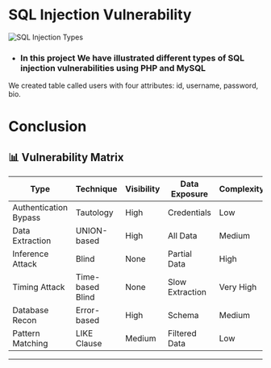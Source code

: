 # SQL Injection Vulnerability

![SQL Injection Types](https://img.shields.io/badge/SQL-Injection-critical?style=for-the-badge&color=red)
* ### In this project We have illustrated different types of SQL injection vulnerabilities using PHP and MySQL
We created table called users with four attributes: id, username, password, bio.
# Conclusion
## 📊 Vulnerability Matrix

| Type                  | Technique          | Visibility | Data Exposure | Complexity |
|-----------------------|--------------------|------------|---------------|------------|
| Authentication Bypass | Tautology          | High       | Credentials   | Low        |
| Data Extraction       | UNION-based        | High       | All Data      | Medium     |
| Inference Attack      | Blind              | None       | Partial Data  | High       |
| Timing Attack         | Time-based Blind   | None       | Slow Extraction| Very High |
| Database Recon        | Error-based        | High       | Schema        | Medium     |
| Pattern Matching      | LIKE Clause        | Medium     | Filtered Data | Low        |

---
